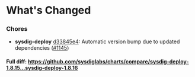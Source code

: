 # What's Changed

### Chores
- **sysdig-deploy** [d33845e4](https://github.com/sysdiglabs/charts/commit/d33845e4eab1d918af5fa4e9e870004cb719a4f0): Automatic version bump due to updated dependencies ([#1145](https://github.com/sysdiglabs/charts/issues/1145))

#### Full diff: https://github.com/sysdiglabs/charts/compare/sysdig-deploy-1.8.15...sysdig-deploy-1.8.16
